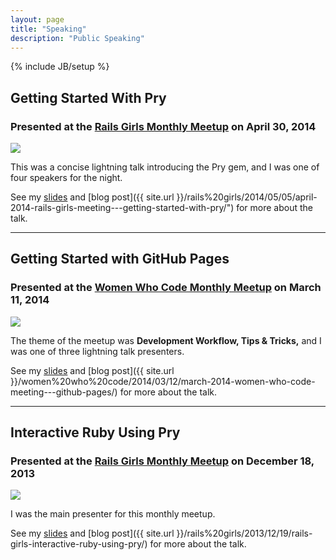 ```yaml
---
layout: page
title: "Speaking"
description: "Public Speaking"
---
```

{% include JB/setup %}

## Getting Started With Pry
### **Presented at the [Rails Girls Monthly Meetup](http://www.meetup.com/Rails-Girls-Atlanta/events/171773602/) on April 30, 2014**

<div class="speaking-photo">
	<img src="{{ site.url }}/assets/pictures/pry2.png" />
</div>

This was a concise lightning talk introducing the Pry gem, and I was one of four speakers for the night.

See my [slides](https://docs.google.com/presentation/d/19tQq6J4kJJR61uCxygXzjpa7Bircut5T_6ISZbOmjSo/edit#slide=id.p)
 and [blog post]({{ site.url }}/rails%20girls/2014/05/05/april-2014-rails-girls-meeting---getting-started-with-pry/")
 for more about the talk.

----

## Getting Started with GitHub Pages
### **Presented at the [Women Who Code Monthly Meetup](http://www.meetup.com/Women-Who-Code-Atlanta/events/158530803/) on March 11, 2014**

<div class="speaking-photo">
	<img src="{{ site.url }}/assets/pictures/ghpages.png" />
</div>

The theme of the meetup was **Development Workflow, Tips & Tricks,** and I was one of three lightning talk presenters.

See my [slides](https://docs.google.com/presentation/d/1ytGYmz0svbn7ckmZrX6dygbBX9d8DS6GgM6vsLuaksQ/edit?usp=sharing)
 and [blog post]({{ site.url }}/women%20who%20code/2014/03/12/march-2014-women-who-code-meeting---github-pages/)
 for more about the talk.

----

## Interactive Ruby Using Pry
### **Presented at the [Rails Girls Monthly Meetup](http://www.meetup.com/Rails-Girls-Atlanta/events/147082012/) on December 18, 2013**

<div class="speaking-photo">
	<img src="{{ site.url }}/assets/pictures/pry.png" />
</div>

I was the main presenter for this monthly meetup.

See my [slides](https://docs.google.com/presentation/d/1RlBptG2n0lv7PFBjbrMsc4u8qXQ7IHgBx0w_zeC5bUY/pub?start=false&loop=false&delayms=3000#slide=id.p)
 and [blog post]({{ site.url }}/rails%20girls/2013/12/19/rails-girls-interactive-ruby-using-pry/)
 for more about the talk.
